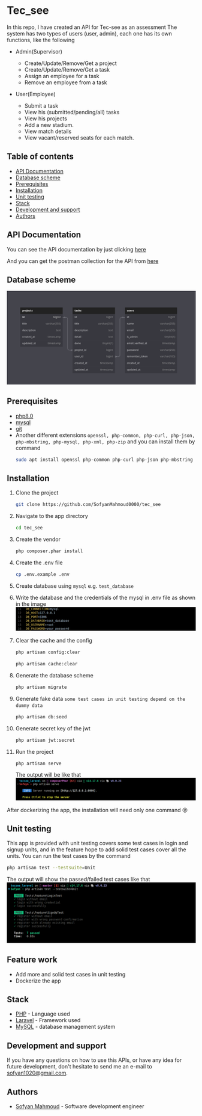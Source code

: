 Tec_see
=============
In this repo, I have created an API for Tec-see as an assessment
The system has two types of users (user, admin), each one has its own functions, like the following

* Admin(Supervisor)
    * Create/Update/Remove/Get a project
    * Create/Update/Remove/Get a task
    * Assign an employee for a task
    * Remove an employee from a task

* User(Employee)
    * Submit a task
    * View his (submitted/pending/all) tasks
    * View his projects
    * Add a new stadium.
    * View match details
    * View vacant/reserved seats for each match.

## Table of contents
- [API Documentation](#api-documentation)
- [Database scheme](#database-scheme)
- [Prerequisites](#prerequisites)
- [Installation](#installation)
- [Unit testing](#unit-testing)
- [Stack](#stack)
- [Development and support](#development-and-support)
- [Authors](#authors)

## API Documentation
You can see the API documentation by just clicking [here](https://sofyanmahmoud0000.github.io/tec_see/public/docs/)

And you can get the postman collection for the API from [here](https://github.com/SofyanMahmoud0000/tec_see/blob/master/public/docs/collection.json)

## Database scheme

![Database schema](https://github.com/sofyanmahmoud0000/tec_see/blob/master/public/ReadmeImages/scheme.png)

## Prerequisites
- [php8.0](https://linuxhint.com/install-php-8-ubuntu-22-04/)
- [mysql](https://www.digitalocean.com/community/tutorials/how-to-install-mysql-on-ubuntu-22-04)
- [git](https://git-scm.com/book/en/v2/Getting-Started-Installing-Git)
- Another different extensions `openssl, php-common, php-curl, php-json, php-mbstring, php-mysql, php-xml, php-zip` and you can install them by command 
    ```bash 
    sudo apt install openssl php-common php-curl php-json php-mbstring php-mysql php-xml php-zip
    ```

## Installation
1. Clone the project
    ```bash
    git clone https://github.com/SofyanMahmoud0000/tec_see
    ```
2. Navigate to the app directory
    ```bash
    cd tec_see
    ```

3. Create the vendor 
    ```bash
    php composer.phar install
    ```

4. Create the .env file
    ```bash
    cp .env.example .env
    ```

5. Create database using `mysql` e.g. `test_database`
6. Write the database and the credentials of the mysql in .env file as shown in the image
![.env file](https://github.com/sofyanmahmoud0000/tec_see/blob/master/public/ReadmeImages/env.png)

7. Clear the cache and the config
    ```bash
    php artisan config:clear
    ```
    ```bash
    php artisan cache:clear
    ```

8. Generate the database scheme
    ```bash
    php artisan migrate
    ```

9. Generate fake data `some test cases in unit testing depend on the dummy data`
    ```bash
    php artisan db:seed
    ```
    
8. Generate secret key of the jwt
    ```bash
    php artisan jwt:secret
    ```

9. Run the project
    ```bash
    php artisan serve
    ```
    The output will be like that
    ![.Output of running](https://github.com/sofyanmahmoud0000/tec_see/blob/master/public/ReadmeImages/running.png)
    
After dockerizing the app, the installation will need only one command :open_mouth:

## Unit testing
This app is provided with unit testing covers some test cases in login and signup units, and in the feature hope to add solid test cases cover all the units.
You can run the test cases by the command
```bash
php artisan test --testsuite=Unit
```

The output will show the passed/failed test cases like that
![Unit testing output](https://github.com/sofyanmahmoud0000/tec_see/blob/master/public/ReadmeImages/unit_testing.png)

## Feature work
 - Add more and solid test cases in unit testing
 - Dockerize the app

## Stack 
* [PHP](https://www.php.net/) - Language used
* [Laravel](https://laravel.com/) - Framework used
* [MySQL](https://dev.mysql.com/doc/refman/8.0/en/what-is-mysql.html) - database management system

## Development and support 
If you have any questions on how to use this APIs, or have any idea for future development, 
don't hesitate to send me an e-mail to sofyan1020@gmail.com.


## Authors
* [Sofyan Mahmoud](https://github.com/sofyanmahmoud0000) - Software development engineer